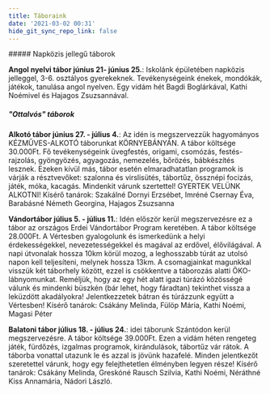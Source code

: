 ```yaml
---
title: Táboraink
date: '2021-03-02 00:31'
hide_git_sync_repo_link: false
---
```


<div markdown="1" class="centered-text">
##### Napközis jellegű táborok

**Angol nyelvi tábor június 21- június 25.**: Iskolánk épületében napközis jelleggel, 3-6. osztályos gyerekeknek. Tevékenységeink énekek, mondókák, játékok, tanulása angol nyelven.
Egy vidám hét Bagdi Boglárkával, Kathi Noémivel és Hajagos Zsuzsannával.

##### "Ottalvós" táborok

**Alkotó tábor június 27. - július 4.**: Az idén is megszervezzük hagyományos KÉZMŰVES-ALKOTÓ táborunkat KÖRNYEBÁNYÁN. A tábor költsége 30.000Ft. Fő tevékenységeink üvegfestés, origami, csomózás, festés-rajzolás, gyöngyözés, agyagozás, nemezelés, bőrözés, bábkészítés lesznek. Ezeken kívül más, tábor esetén elmaradhatatlan programok is várják a résztvevőket: szalonna és virslisütés, tábortűz, össznépi focizás, játék, móka, kacagás. Mindenkit várunk szertettel! GYERTEK VELÜNK ALKOTNI!
Kísérő tanárok: Szakálné Dornyi Erzsébet, Imréné Csernay Éva, Barabásné Németh Georgina, Hajagos Zsuzsanna

**Vándortábor július 5. - július 11.**: Idén először kerül megszervezésre ez a tábor az országos Erdei Vándortábor Program keretében. A tábor költsége 28.000Ft. A Vértesben gyalogolunk és ismerkedünk a helyi érdekességekkel, nevezetességekkel és magával az erdővel, élővilágával. A napi útvonalak hossza 10km körül mozog, a leghosszabb túrát az utolsó napon kell teljesíteni, melynek hossza 13km. A csomagjainkat magunkkal visszük két táborhely között, ezzel is csökkentve a táborozás alatti ÖKO-lábnyomunkat. Reméljük, hogy az egy hét alatt igazi túrázó közösségé válunk és mindenki büszkén (bár lehet, hogy fáradtan) tekinthet vissza a leküzdött akadályokra! Jelentkezzetek bátran és túrázzunk együtt a Vértesben!
Kísérő tanárok: Csákány Melinda, Fülöp Mária, Kathi Noémi, Magasi Péter

**Balatoni tábor július 18. - július 24.**: idei táborunk Szántódon kerül megszervezésre. A tábor költsége 39.000Ft. Ezen a vidám héten rengeteg játék, fürdőzés, izgalmas programok, kirándulások, tábortűz vár rátok. A táborba vonattal utazunk le és azzal is jövünk hazafelé. Minden jelentkezőt szeretettel várunk, hogy egy felejthetetlen élményben legyen része!
Kísérő tanárok: Csákány Melinda, Greskóné Rausch Szilvia, Kathi Noémi, Néráthné Kiss Annamária, Nádori László.
</div>